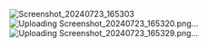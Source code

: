 ![Screenshot_20240723_165303](https://github.com/user-attachments/assets/d3a6ef97-ebaf-4c2d-a001-d6e6e4523c2a)
![Uploading Screenshot_20240723_165320.png…]()
![Uploading Screenshot_20240723_165329.png…]()
